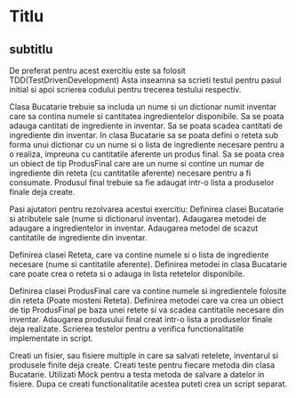 # Titlu
## subtitlu


De preferat pentru acest exercitiu este sa folosit TDD(TestDrivenDevelopment)
Asta inseamna sa scrieti testul pentru pasul initial si apoi scrierea codului pentru trecerea testului respectiv.

Clasa Bucatarie trebuie sa includa un nume si un dictionar numit inventar care sa contina numele si cantitatea
ingredientelor disponibile.
Sa se poata adauga cantitati de ingrediente in inventar.
Sa se poata scadea cantitati de ingrediente din inventar.
In clasa Bucatarie sa se poata defini o reteta sub forma unui dictionar cu un nume si o lista de ingrediente necesare
pentru a o realiza, impreuna cu cantitatile aferente un produs final.
Sa se poata crea un obiect de tip ProdusFinal care are un nume si contine un numar de ingrediente din reteta
(cu cantitatile aferente) necesare pentru a fi consumate.
Produsul final trebuie sa fie adaugat intr-o lista a produselor finale deja create.


Pasi ajutatori pentru rezolvarea acestui exercitiu:
Definirea clasei Bucatarie si atributele sale (nume si dictionarul inventar).
Adaugarea metodei de adaugare a ingredientelor in inventar.
Adaugarea metodei de scazut cantitatile de ingrediente din inventar.

Definirea clasei Reteta, care va contine numele si o lista de ingrediente necesare (nume si cantitatile aferente).
Definirea metodei in clasa Bucatarie care poate crea o reteta si o adauga in lista retetelor disponibile.

Definirea clasei ProdusFinal care va contine numele si ingredientele folosite din reteta (Poate mosteni Reteta).
Definirea metodei care va crea un obiect de tip ProdusFinal pe baza unei retete si va scadea cantitatile necesare
din inventar.
Adaugarea produsului final creat intr-o lista a produselor finale deja realizate.
Scrierea testelor pentru a verifica functionalitatile implementate in script.


Creati un fisier, sau fisiere multiple in care sa salvati retelete, inventarul si produsele finite deja create.
Creati teste pentru fiecare metoda din clasa Bucatarie.
Utilizati Mock pentru a testa metoda de salvare a datelor in fisiere.
Dupa ce creati functionalitatile acestea puteti crea un script separat.
